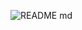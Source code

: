 

![README md](https://github.com/ISPC-TST-SENSORES-y-ACTUADORES-2023/semana2/assets/108839778/e9ff32a2-f3c1-4241-b219-8718b041e349)
